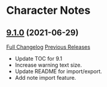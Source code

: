 # Character Notes

## [9.1.0](https://github.com/Talryn/CharacterNotes/tree/9.1.0) (2021-06-29)
[Full Changelog](https://github.com/Talryn/CharacterNotes/compare/9.0.7...9.1.0) [Previous Releases](https://github.com/Talryn/CharacterNotes/releases)

- Update TOC for 9.1  
- Increase warning text size.  
- Update README for import/export.  
- Add note import feature.  
